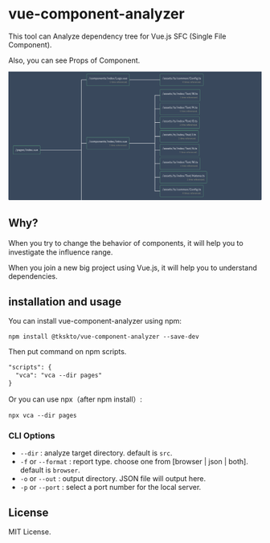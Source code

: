 # vue-component-analyzer

This tool can Analyze dependency tree for Vue.js SFC (Single File Component).

Also, you can see Props of Component.

![](https://github.com/tkskto/vue-component-analyzer/blob/images/images/screenshot3.png?raw=true)

## Why?

When you try to change the behavior of components, it will help you to　investigate the influence range.

When you join a new big project using Vue.js, it will help you to understand dependencies.

## installation and usage

You can install vue-component-analyzer using npm:

```
npm install @tkskto/vue-component-analyzer --save-dev
```

Then put command on npm scripts.

```
"scripts": {
  "vca": "vca --dir pages"
}
```

Or you can use npx（after npm install）:

```
npx vca --dir pages
```

### CLI Options

- `--dir` : analyze target directory. default is `src`.
- `-f` or `--format` : report type. choose one from [browser | json | both]. default is `browser`.
- `-o` or `--out` : output directory. JSON file will output here.
- `-p` or `--port` : select a port number for the local server.

## License

MIT License.


